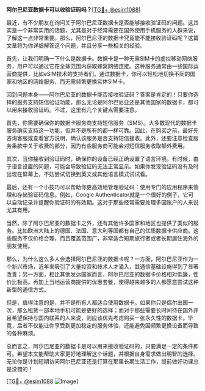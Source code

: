 **阿尔巴尼亚数据卡可以收验证码吗？**[[TG💪+ @esim1088](https://t.me/s/esim1088)]

最近，有不少朋友在询问关于阿尔巴尼亚数据卡是否能够接收验证码的问题。这其实是一个非常实用的话题，尤其是对于经常需要在国外使用手机服务的人群来说，了解这一点非常重要。那么，阿尔巴尼亚的数据卡究竟能不能接收验证码呢？这篇文章将为你详细解答这个问题，并且分享一些相关的经验。

首先，让我们明确一下什么是数据卡。数据卡是一种无需SIM卡的虚拟移动网络服务，用户可以通过它在全球范围内获取蜂窝网络连接。这种服务通常由一些国际运营商提供，比如eSIM技术的支持者们。通过数据卡，你可以轻松地切换不同的国家和地区的网络服务，而无需频繁更换实体SIM卡。

回到问题本身——阿尔巴尼亚的数据卡能否接收验证码？答案是肯定的！只要你选择的服务支持短信验证功能，那么无论是阿尔巴尼亚还是其他国家的数据卡，都可以用来接收验证码。不过，这里有几个关键点需要注意。

首先，你需要确保你的数据卡服务商支持短信服务（SMS）。大多数现代的数据卡服务确实支持这一功能，但并不是所有的都一样可靠。因此，在购买之前，最好先咨询客服或查看官方说明，确认该服务是否支持短信接收。此外，还要注意检查服务条款中关于收费的部分，因为有些服务商可能会对短信服务收取额外费用。

其次，当你接收到验证码时，确保你的设备已经正确设置了语言环境。有时候，由于语言设置的问题，可能会导致验证码无法正常显示。如果你发现验证码没有及时出现在屏幕上，不妨尝试切换到英文或其他语言模式试试看。

最后，还有一个小技巧可以帮助你更高效地管理验证码：使用专门的应用程序来管理和存储验证码信息。例如，Google Authenticator就是一个很好的例子，它可以自动记录并提醒你验证码的有效期。这对于那些经常需要处理多国账户的人来说尤其有用。

当然，除了阿尔巴尼亚的数据卡之外，还有其他许多国家和地区也提供了类似的服务。比如欧洲大陆上的德国、法国、意大利等国都有自己的优质数据卡供应商。这些服务不仅价格合理，而且覆盖范围广，非常适合短期旅行者或者长期居住海外的朋友使用。

那么，为什么这么多人会选择阿尔巴尼亚的数据卡呢？一方面，阿尔巴尼亚作为一个新兴市场，近年来吸引了大量投资和技术人才涌入，其通信基础设施得到了显著改善；另一方面，相比其他发达国家而言，阿尔巴尼亚的数据卡价格相对低廉，性价比极高。再加上当地运营商提供的优惠套餐，使得越来越多的人都愿意尝试这种新型的通信方式。

但是，值得注意的是，并不是所有人都适合使用数据卡。如果你只是偶尔出国一次，那么租赁一部本地手机可能是更好的选择；而对于那些需要长时间待在国外并且希望保持与国内联系的人来说，则应该优先考虑购买一张永久性的数据卡。毕竟，后者不仅能让你享受到更加稳定的服务体验，还能避免因频繁更换设备而导致的各种麻烦。

总而言之，阿尔巴尼亚的数据卡是可以用来接收验证码的，只要满足一定的条件即可。希望本文能帮助大家更好地理解这个话题，并根据自身需求做出明智的选择。无论你是计划短期访问阿尔巴尼亚还是打算在那里长期生活工作，提前做好功课总是没错的！

[[TG💪+ @esim1088](https://t.me/s/esim1088) ![Image](https://i.postimg.cc/4NQfJmqS/Snipaste-2025-05-13-00-14-12.png)]